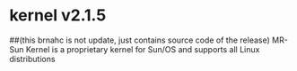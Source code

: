 # kernel v2.1.5
##(this brnahc is not update, just contains source code of the release)
MR-Sun Kernel is a proprietary kernel for Sun/OS and supports all Linux distributions

